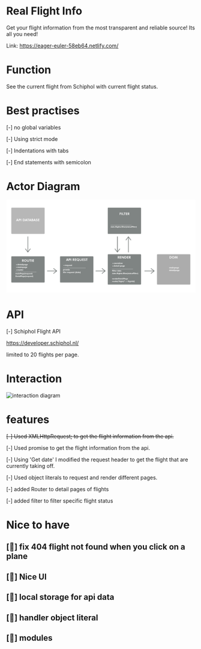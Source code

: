 # Real Flight Info

Get your flight information from the most transparent and reliable source!
Its all you need!


Link: https://eager-euler-58eb64.netlify.com/

# Function

See the current flight from Schiphol with current flight status.

# Best practises

[-] no global variables

[-] Using strict mode

[-] Indentations with tabs

[-] End statements with semicolon


# Actor Diagram
![interaction diagram](./week1/public/img/actor_diagram.png)

# API
[-]	Schiphol Flight API

https://developer.schiphol.nl/

limited to 20 flights per page.

# Interaction

![interaction diagram](./week1/public/img/interaction_diagram2.png)


# features
<s>[-] Used XMLHttpRequest; to get the flight information from the api.</s>

[-] Used promise to get the flight information from the api.

[-] Using 'Get date' I modified the request header to get the flight that are currently taking off.

[-] Used object literals to request and render different pages.

[-] added Router to detail pages of flights

[-] added filter to filter specific flight status

# Nice to have

## [📇] fix 404 flight not found when you click on a plane

## [💉] Nice UI

## [🎰] local storage for api data

## [🎰] handler object literal

## [🎰] modules
